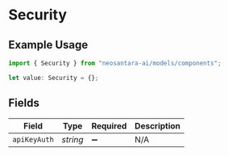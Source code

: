 # Security

## Example Usage

```typescript
import { Security } from "neosantara-ai/models/components";

let value: Security = {};
```

## Fields

| Field              | Type               | Required           | Description        |
| ------------------ | ------------------ | ------------------ | ------------------ |
| `apiKeyAuth`       | *string*           | :heavy_minus_sign: | N/A                |